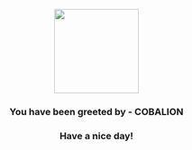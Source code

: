 <p align="center">
            <img src="https://raw.githubusercontent.com/PokeAPI/sprites/master/sprites/pokemon/638.png" width="150" height="150">
          </p>
          <h3 align="center">You have been greeted by - <b>COBALION</b></h3>
          <h3 align="center">Have a nice day!</h3>
